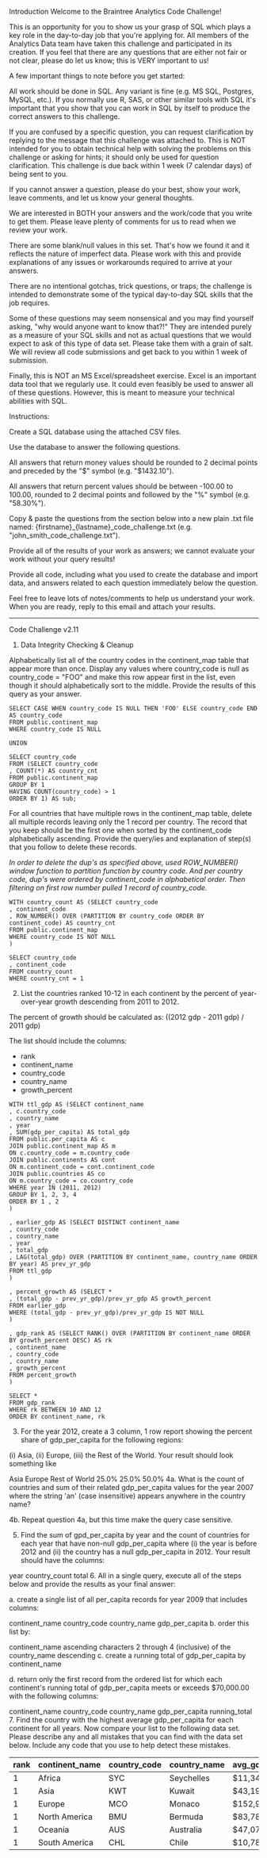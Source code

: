 Introduction
Welcome to the Braintree Analytics Code Challenge!

This is an opportunity for you to show us your grasp of SQL which plays a key role in the day-to-day job that you're applying for. All members of the Analytics Data team have taken this challenge and participated in its creation. If you feel that there are any questions that are either not fair or not clear, please do let us know; this is VERY important to us!

A few important things to note before you get started:

All work should be done in SQL. Any variant is fine (e.g. MS SQL, Postgres, MySQL, etc.). If you normally use R, SAS, or other similar tools with SQL it's important that you show that you can work in SQL by itself to produce the correct answers to this challenge.

If you are confused by a specific question, you can request clarification by replying to the message that this challenge was attached to. This is NOT intended for you to obtain technical help with solving the problems on this challenge or asking for hints; it should only be used for question clarification.
This challenge is due back within 1 week (7 calendar days) of being sent to you.

If you cannot answer a question, please do your best, show your work, leave comments, and let us know your general thoughts.

We are interested in BOTH your answers and the work/code that you write to get them. Please leave plenty of comments for us to read when we review your work.

There are some blank/null values in this set. That's how we found it and it reflects the nature of imperfect data. Please work with this and provide explanations of any issues or workarounds required to arrive at your answers.

There are no intentional gotchas, trick questions, or traps; the challenge is intended to demonstrate some of the typical day-to-day SQL skills that the job requires.

Some of these questions may seem nonsensical and you may find yourself asking, "why would anyone want to know that?!" They are intended purely as a measure of your SQL skills and not as actual questions that we would expect to ask of this type of data set. Please take them with a grain of salt.
We will review all code submissions and get back to you within 1 week of submission.

Finally, this is NOT an MS Excel/spreadsheet exercise. Excel is an important data tool that we regularly use. It could even feasibly be used to answer all of these questions. However, this is meant to measure your technical abilities with SQL.

Instructions:

Create a SQL database using the attached CSV files.

Use the database to answer the following questions.

All answers that return money values should be rounded to 2 decimal points and preceded by the "$" symbol (e.g. "$1432.10").

All answers that return percent values should be between -100.00 to 100.00, rounded to 2 decimal points and followed by the "%" symbol (e.g. "58.30%").

Copy & paste the questions from the section below into a new plain .txt file named: {firstname}_{lastname}_code_challenge.txt (e.g. "john_smith_code_challenge.txt").

Provide all of the results of your work as answers; we cannot evaluate your work without your query results!

Provide all code, including what you used to create the database and import data, and answers related to each question immediately below the question.

Feel free to leave lots of notes/comments to help us understand your work.
When you are ready, reply to this email and attach your results.

___
Code Challenge v2.11
1. Data Integrity Checking & Cleanup

Alphabetically list all of the country codes in the continent_map table that appear more than once. Display any values where country_code is null as country_code = "FOO" and make this row appear first in the list, even though it should alphabetically sort to the middle. Provide the results of this query as your answer.

```
SELECT CASE WHEN country_code IS NULL THEN 'FOO' ELSE country_code END AS country_code
FROM public.continent_map
WHERE country_code IS NULL

UNION

SELECT country_code
FROM (SELECT country_code
, COUNT(*) AS country_cnt
FROM public.continent_map
GROUP BY 1
HAVING COUNT(country_code) > 1
ORDER BY 1) AS sub;
```

For all countries that have multiple rows in the continent_map table, delete all multiple records leaving only the 1 record per country. The record that you keep should be the first one when sorted by the continent_code alphabetically ascending. Provide the query/ies and explanation of step(s) that you follow to delete these records.

*In order to delete the dup's as specified above, used ROW_NUMBER() window function to partition function by country code. And per country code, dup's were ordered by continent_code in alphabetical order. Then filtering on first row number pulled 1 record of country_code.*

```
WITH country_count AS (SELECT country_code
, continent_code
, ROW_NUMBER() OVER (PARTITION BY country_code ORDER BY continent_code) AS country_cnt
FROM public.continent_map
WHERE country_code IS NOT NULL
)

SELECT country_code
, continent_code
FROM country_count
WHERE country_cnt = 1
```

2. List the countries ranked 10-12 in each continent by the percent of year-over-year growth descending from 2011 to 2012.

The percent of growth should be calculated as: ((2012 gdp - 2011 gdp) / 2011 gdp)

The list should include the columns:

* rank
* continent_name
* country_code
* country_name
* growth_percent

```
WITH ttl_gdp AS (SELECT continent_name
, c.country_code
, country_name
, year
, SUM(gdp_per_capita) AS total_gdp
FROM public.per_capita AS c
JOIN public.continent_map AS m
ON c.country_code = m.country_code
JOIN public.continents AS cont
ON m.continent_code = cont.continent_code
JOIN public.countries AS co
ON m.country_code = co.country_code
WHERE year IN (2011, 2012)
GROUP BY 1, 2, 3, 4
ORDER BY 1 , 2
)

, earlier_gdp AS (SELECT DISTINCT continent_name
, country_code
, country_name
, year
, total_gdp
, LAG(total_gdp) OVER (PARTITION BY continent_name, country_name ORDER BY year) AS prev_yr_gdp
FROM ttl_gdp
)

, percent_growth AS (SELECT *
, (total_gdp - prev_yr_gdp)/prev_yr_gdp AS growth_percent
FROM earlier_gdp
WHERE (total_gdp - prev_yr_gdp)/prev_yr_gdp IS NOT NULL
)

, gdp_rank AS (SELECT RANK() OVER (PARTITION BY continent_name ORDER BY growth_percent DESC) AS rk
, continent_name
, country_code
, country_name
, growth_percent
FROM percent_growth
)

SELECT *
FROM gdp_rank
WHERE rk BETWEEN 10 AND 12
ORDER BY continent_name, rk
```

3. For the year 2012, create a 3 column, 1 row report showing the percent share of gdp_per_capita for the following regions:

(i) Asia, (ii) Europe, (iii) the Rest of the World. Your result should look something like

Asia	Europe	Rest of World
25.0%	25.0%	50.0%
4a. What is the count of countries and sum of their related gdp_per_capita values for the year 2007 where the string 'an' (case insensitive) appears anywhere in the country name?

4b. Repeat question 4a, but this time make the query case sensitive.

5. Find the sum of gpd_per_capita by year and the count of countries for each year that have non-null gdp_per_capita where (i) the year is before 2012 and (ii) the country has a null gdp_per_capita in 2012. Your result should have the columns:

year
country_count
total
6. All in a single query, execute all of the steps below and provide the results as your final answer:

a. create a single list of all per_capita records for year 2009 that includes columns:

continent_name
country_code
country_name
gdp_per_capita
b. order this list by:

continent_name ascending
characters 2 through 4 (inclusive) of the country_name descending
c. create a running total of gdp_per_capita by continent_name

d. return only the first record from the ordered list for which each continent's running total of gdp_per_capita meets or exceeds $70,000.00 with the following columns:

continent_name
country_code
country_name
gdp_per_capita
running_total
7. Find the country with the highest average gdp_per_capita for each continent for all years. Now compare your list to the following data set. Please describe any and all mistakes that you can find with the data set below. Include any code that you use to help detect these mistakes.

| rank	| continent_name |	country_code	| country_name	| avg_gdp_per_capita
| --- | --- | --- | --- | --- | 
| 1	| Africa | SYC | Seychelles	| $11,348.66 | 
| 1 | Asia | KWT | Kuwait | $43,192.49 | 
| 1 | Europe | MCO | Monaco | $152,936.10 | 
| 1 | North America | BMU	| Bermuda | $83,788.48 | 
| 1 | Oceania | AUS | Australia | $47,070.39 | 
| 1 | South America | CHL | Chile | $10,781.71 | 
